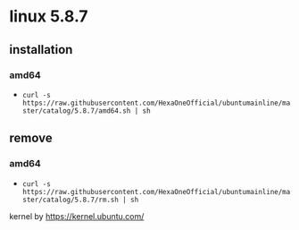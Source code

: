 # linux 5.8.7
 
## installation
### amd64
 
- `curl -s https://raw.githubusercontent.com/HexaOneOfficial/ubuntumainline/master/catalog/5.8.7/amd64.sh | sh` 
 
## remove
 
### amd64
 
- `curl -s https://raw.githubusercontent.com/HexaOneOfficial/ubuntumainline/master/catalog/5.8.7/rm.sh | sh`
 
 
 
kernel by https://kernel.ubuntu.com/
